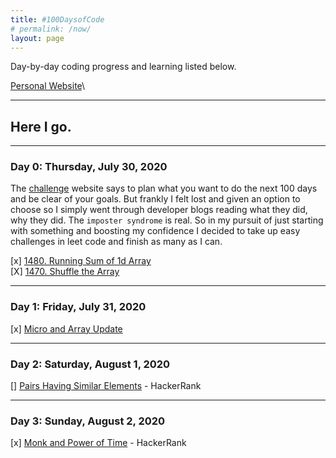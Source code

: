 ```yaml
---
title: #100DaysofCode
# permalink: /now/
layout: page
---
```


Day-by-day coding progress and learning listed below.

[Personal Website](https://cmrmahesh.github.io)\

---

## Here I go.

---

### Day 0: Thursday, July 30, 2020

The [challenge](https://www.100daysofcode.com/) website says to plan what you want to do the next 100 days and be clear of your goals. But frankly I felt lost and given an option to choose so I simply went through developer blogs reading what they did, why they did. The `imposter syndrome` is real. So in my pursuit of just starting with something and boosting my confidence I decided to take up easy challenges in leet code and finish as many as I can.

[x] [1480. Running Sum of 1d Array](https://leetcode.com/problems/running-sum-of-1d-array/)  
[X] [1470. Shuffle the Array](https://leetcode.com/problems/shuffle-the-array)

---

### Day 1: Friday, July 31, 2020

[x] [Micro and Array Update](https://www.hackerearth.com/practice/data-structures/arrays/1-d/practice-problems/algorithm/micro-and-array-update/)  

---

### Day 2: Saturday, August 1, 2020

[] [Pairs Having Similar Elements](https://www.hackerearth.com/practice/data-structures/arrays/1-d/practice-problems/algorithm/pairs-having-similar-element-eed098aa/) - HackerRank

---

### Day 3: Sunday, August 2, 2020

[x] [Monk and Power of Time](https://www.hackerearth.com/practice/data-structures/arrays/1-d/practice-problems/algorithm/monk-and-power-of-time/editorial/) - HackerRank
